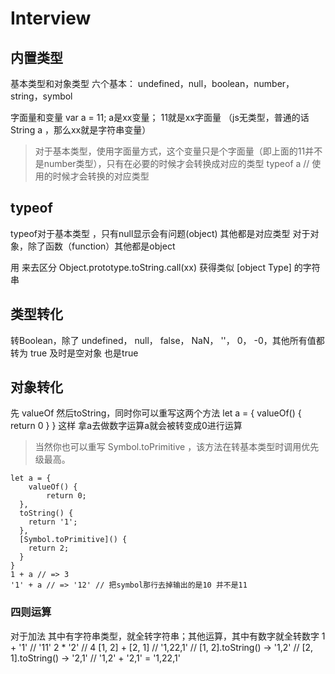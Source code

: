 # Interview

## 内置类型

基本类型和对象类型
六个基本： undefined，null，boolean，number，string，symbol

字面量和变量
var a = 11;
a是xx变量； 11就是xx字面量 （js无类型，普通的话 String a ，那么xx就是字符串变量）
>对于基本类型，使用字面量方式，这个变量只是个字面量（即上面的11并不是number类型），只有在必要的时候才会转换成对应的类型
typeof a // 使用的时候才会转换的对应类型

## typeof

typeof对于基本类型 ，只有null显示会有问题(object) 其他都是对应类型
对于对象，除了函数（function）其他都是object

用 来去区分 Object.prototype.toString.call(xx)
获得类似 [object Type] 的字符串

## 类型转化

转Boolean，除了 undefined， null， false， NaN， ''， 0， -0，其他所有值都转为 true
及时是空对象 也是true

## 对象转化

先 valueOf  然后toString，同时你可以重写这两个方法
let a = {
    valueOf() {
        return 0
    }
}
这样 拿a去做数字运算a就会被转变成0进行运算
>当然你也可以重写 Symbol.toPrimitive ，该方法在转基本类型时调用优先级最高。

``` // 按优先级转化
let a = {
    valueOf() {
        return 0;
  },
  toString() {
    return '1';
  },
  [Symbol.toPrimitive]() {
    return 2;
  }
}
1 + a // => 3
'1' + a // => '12' // 把symbol那行去掉输出的是10 并不是11
```

### 四则运算

对于加法 其中有字符串类型，就全转字符串；其他运算，其中有数字就全转数字
1 + '1' // '11'
2 * '2' // 4
[1, 2] + [2, 1] // '1,22,1'
// [1, 2].toString() -> '1,2'
// [2, 1].toString() -> '2,1'
// '1,2' + '2,1' = '1,22,1'
